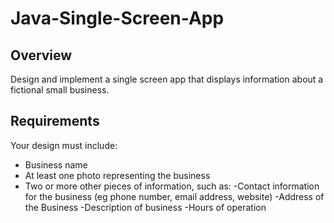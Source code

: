 # Java-Single-Screen-App

## Overview

Design and implement a single screen app that displays information about a fictional small business.

## Requirements

Your design must include:

- Business name
- At least one photo representing the business
- Two or more other pieces of information, such as:
 -Contact information for the business (eg phone number, email address, website)
 -Address of the Business
 -Description of business
 -Hours of operation

